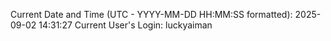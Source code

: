 Current Date and Time (UTC - YYYY-MM-DD HH:MM:SS formatted): 2025-09-02 14:31:27
Current User's Login: luckyaiman
